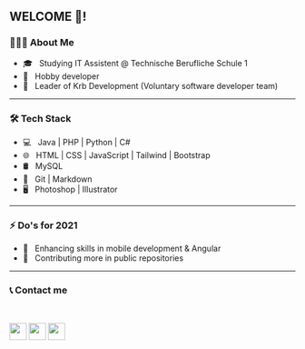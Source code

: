 <h2>WELCOME 👋!</h2>

<h3> 👨🏻‍💻 About Me </h3>

- 🎓 &nbsp; Studying IT Assistent @ Technische Berufliche Schule 1
- 💼 &nbsp; Hobby developer
- 👥 &nbsp; Leader of Krb Development (Voluntary software developer team)

------

<h3>🛠 Tech Stack</h3>

- 💻 &nbsp; Java | PHP | Python | C#
- 🌐 &nbsp; HTML | CSS | JavaScript | Tailwind | Bootstrap
- 🛢 &nbsp; MySQL
- 🔧 &nbsp; Git | Markdown
- 🖥 &nbsp; Photoshop | Illustrator

------

<h3>⚡ Do's for 2021</h3>

- 📱 &nbsp; Enhancing skills in mobile development & Angular
- 📢 &nbsp; Contributing more in public repositories

------

<h3>📞 Contact me</h3>
<br>

<a href="https://twitter.com/jan_krb"><img src="https://twemoji.twitter.com/content/dam/twemoji-twitter/Twitter_Social_Icon_Circle_Color.png.twimg.2560.png" width="30" height="30" /></a>
<a href="https://instagram.com/jan.krb"><img src="https://image.flaticon.com/icons/png/512/174/174855.png" width="30" height="30" /></a>
<a href="https://www.linkedin.com/in/jan-ruhfus-4003a51ba/"><img src="https://www.gl-it.ch/Portals/0/EasyDNNnews/151/img-174857.png" width="30" height="30" /></a>

